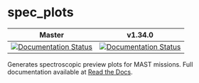 spec_plots
==========
| Master | v1.34.0 |
| :----: | :---: |
| [![Documentation Status](https://readthedocs.org/projects/spec-plots/badge/?version=master)](https://readthedocs.org/projects/spec-plots/?badge=master) | [![Documentation Status](https://readthedocs.org/projects/spec-plots/badge/?version=v1.34)](https://readthedocs.org/projects/spec-plots/?badge=v1.34) |

Generates spectroscopic preview plots for MAST missions.  Full documentation available at [Read the Docs](https://readthedocs.org/projects/spec-plots/).
